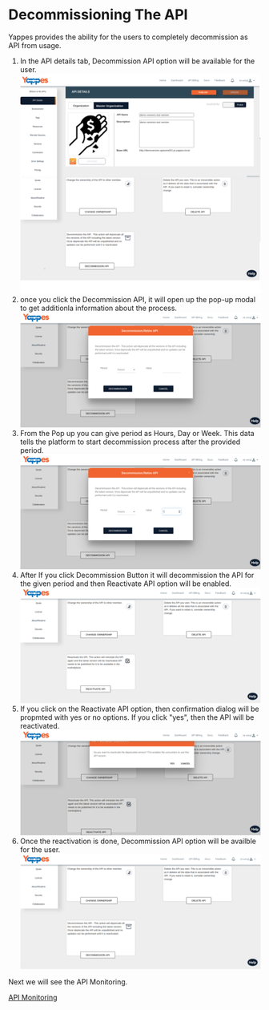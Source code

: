 Decommissioning The API
=======================

Yappes provides the ability for the users to completely decommission as
API from usage.

1.  In the API details tab, Decommission API option will be available
    for the user.
    ![](../images/dashboard/decommissioning/decommissioning_view_1.png)
2.  once you click the Decommission API, it will open up the pop-up
    modal to get additionla information about the process.
    ![](../images/dashboard/decommissioning/decommissioning_view_2.png)    
3.  From the Pop up you can give period as Hours, Day or Week. This data
    tells the platform to start decommission process after the provided
    period.
    ![](../images/dashboard/decommissioning/decommissioning_view_3.png)    
4.  After If you click Decommission Button it will decommission the API
    for the given period and then Reactivate API option will be enabled.
    ![](../images/dashboard/decommissioning/decommissioning_view_4.png)    
5.  If you click on the Reactivate API option, then confirmation dialog
    will be propmted with yes or no options. If you click "yes", then
    the API will be reactivated.
    ![](../images/dashboard/decommissioning/decommissioning_view_5.png)    
6.  Once the reactivation is done, Decommission API option will be
    availble for the user.
    ![](../images/dashboard/decommissioning/decommissioning_view_6.png)

Next we will see the API Monitoring. 

[API Monitoring](../APIMonitoring/api_monitoring.md)
